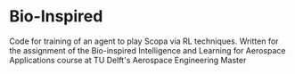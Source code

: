 # Bio-Inspired
Code for training of an agent to play Scopa via RL techniques. Written for the assignment of the Bio-inspired Intelligence and Learning for Aerospace Applications course at TU Delft's Aerospace Engineering Master

